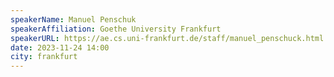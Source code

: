 ```yaml
---
speakerName: Manuel Penschuk
speakerAffiliation: Goethe University Frankfurt
speakerURL: https://ae.cs.uni-frankfurt.de/staff/manuel_penschuck.html
date: 2023-11-24 14:00
city: frankfurt
---
```

